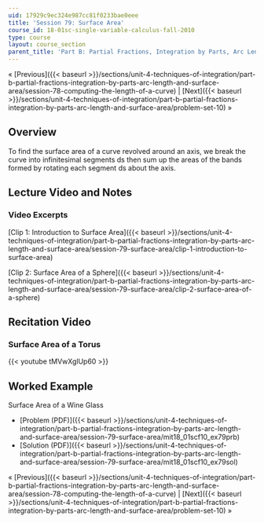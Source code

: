```yaml
---
uid: 17929c9ec324e987cc81f0233bae0eee
title: 'Session 79: Surface Area'
course_id: 18-01sc-single-variable-calculus-fall-2010
type: course
layout: course_section
parent_title: 'Part B: Partial Fractions, Integration by Parts, Arc Length, and Surface Area'
---
```


« [Previous]({{< baseurl >}}/sections/unit-4-techniques-of-integration/part-b-partial-fractions-integration-by-parts-arc-length-and-surface-area/session-78-computing-the-length-of-a-curve) | [Next]({{< baseurl >}}/sections/unit-4-techniques-of-integration/part-b-partial-fractions-integration-by-parts-arc-length-and-surface-area/problem-set-10) »

Overview
--------

To find the surface area of a curve revolved around an axis, we break the curve into infinitesimal segments ds then sum up the areas of the bands formed by rotating each segment ds about the axis.

Lecture Video and Notes
-----------------------

### Video Excerpts

[Clip 1: Introduction to Surface Area]({{< baseurl >}}/sections/unit-4-techniques-of-integration/part-b-partial-fractions-integration-by-parts-arc-length-and-surface-area/session-79-surface-area/clip-1-introduction-to-surface-area)

[Clip 2: Surface Area of a Sphere]({{< baseurl >}}/sections/unit-4-techniques-of-integration/part-b-partial-fractions-integration-by-parts-arc-length-and-surface-area/session-79-surface-area/clip-2-surface-area-of-a-sphere)

Recitation Video
----------------

### Surface Area of a Torus

{{< youtube tMVwXglUp60 >}}

Worked Example
--------------

Surface Area of a Wine Glass

*   [Problem (PDF)]({{< baseurl >}}/sections/unit-4-techniques-of-integration/part-b-partial-fractions-integration-by-parts-arc-length-and-surface-area/session-79-surface-area/mit18_01scf10_ex79prb)
*   [Solution (PDF)]({{< baseurl >}}/sections/unit-4-techniques-of-integration/part-b-partial-fractions-integration-by-parts-arc-length-and-surface-area/session-79-surface-area/mit18_01scf10_ex79sol)

« [Previous]({{< baseurl >}}/sections/unit-4-techniques-of-integration/part-b-partial-fractions-integration-by-parts-arc-length-and-surface-area/session-78-computing-the-length-of-a-curve) | [Next]({{< baseurl >}}/sections/unit-4-techniques-of-integration/part-b-partial-fractions-integration-by-parts-arc-length-and-surface-area/problem-set-10) »